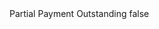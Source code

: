 <?xml version="1.0" encoding="UTF-8"?>
<CustomMetadata xmlns="http://soap.sforce.com/2006/04/metadata">
    <label>Partial Payment Outstanding</label>
    <protected>false</protected>
</CustomMetadata>
